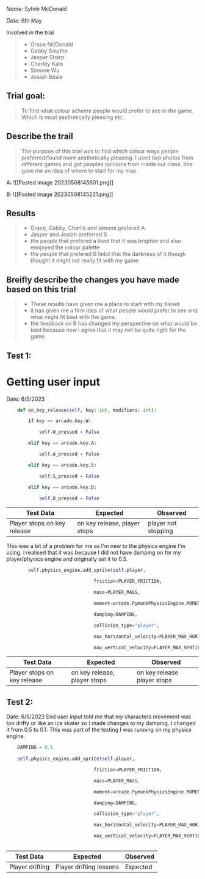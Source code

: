 _Name:_ Sylvie McDonald

_Date:_ 6th May

Involved in the trial
>- Grace McDonald
>- Gabby Smythe
>- Jasper Sharp
>- Charley Kate
>- Simone Wu
>- Josiah Beale

## Trial goal:
> To find what colour scheme people would prefer to see in the game. Which is most aesthetically pleasing etc.


## Describe the trail
>The purpose of this trial was to find which colour ways people preferred/found more aesthetically pleasing. I used two photos from different games and got peoples opinions from inside our class. this gave me an idea of where to start for my map.



A:
![[Pasted image 20230508145601.png]]

B:
![[Pasted image 20230508145221.png]]


## Results
> - Grace, Gabby, Charlie and simone prefered A
> - Jasper and Josiah preferred B
> - the people that prefered a liked that it was brighter and also enojoyed the colour palette
> - the people that prefered B liekd that the darkness of it though thought it might not really fit with my game
>
## Breifly describe the changes you have made based on this trial
> - These results have given me a place to start with my tileset 
> - it has given me a firm idea of what people would prefer to see and what might fit best with the game.
> - the feedback on B has changed my perspective on what would be best because now i agree that it may not be quite right for the game

## Test 1:
# Getting user input

Date: 6/5/2023

```python
    def on_key_release(self, key: int, modifiers: int):

        if key == arcade.key.W:

            self.W_pressed = False

        elif key == arcade.key.A:

            self.A_pressed = False

        elif key == arcade.key.S:

            self.S_pressed = False

        elif key == arcade.key.D:

            self.D_pressed = False
```

| Test Data                    | Expected                        | Observed                       |
| ---------------------------- | ------------------------------- | ------------------------------ |
| Player stops on key release    | on key release, player stops                         | player not stopping                       |

This was a bit of a problem for me as I'm new to the physics engine I'm using. I realised that it was because I did not have damping on for my player/physics engine and originally set it to 0.5.

```python
        self.physics_engine.add_sprite(self.player,

                                friction=PLAYER_FRICTION,

                                mass=PLAYER_MASS,

                                moment=arcade.PymunkPhysicsEngine.MOMENT_INF,

                                damping=DAMPING,

                                collision_type="player",

                                max_horizontal_velocity=PLAYER_MAX_HORIZONTAL_SPEED,

                                max_vertical_velocity=PLAYER_MAX_VERTICAL_SPEED)
```

| Test Data                   | Expected                     | Observed                    |
| --------------------------- | ---------------------------- | --------------------------- |
| Player stops on key release | on key release, player stops | on key release player stops |



## Test 2:

Date: 6/5/2023
End user input told me that my characters movement was too drifty or like an ice skater so I made changes to my damping. I changed it from 0.5 to 0.1. This was part of the testing I was running on my physics engine.
```python
    DAMPING = 0.1
    
    self.physics_engine.add_sprite(self.player,

                                friction=PLAYER_FRICTION,

                                mass=PLAYER_MASS,

                                moment=arcade.PymunkPhysicsEngine.MOMENT_INF,

                                damping=DAMPING,

                                collision_type="player",

                                max_horizontal_velocity=PLAYER_MAX_HORIZONTAL_SPEED,

                                max_vertical_velocity=PLAYER_MAX_VERTICAL_SPEED)
    
```

| Test Data                    | Expected                        | Observed                       |
| ---------------------------- | ------------------------------- | ------------------------------ |
| Player drifting| Player drifting lessens                        | Expected                     |
